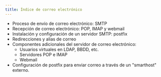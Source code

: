 ```yaml
---
title: Índice de correo electrónico
---
```


  * Proceso de envío de correo electrónico: SMTP
  * Recepción de correo electrónico: POP, IMAP y webmail
  * Instalación y configuración de un servidor SMTP: postfix
  * Redirecciones y alias de correo<br />
  * Componentes adicionales del servidor de correo electrónico:
      * Usuarios virtuales en LDAP, BBDD, etc.
      * Servidores POP e IMAP
      * Webmail
* Configuración de postfix para enviar correo a través de un "smarthost" externo.

